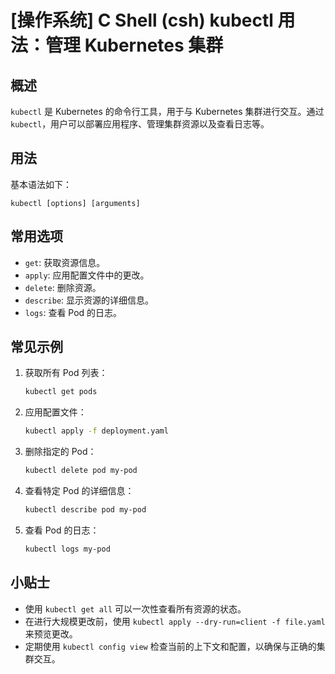# [操作系统] C Shell (csh) kubectl 用法：管理 Kubernetes 集群

## 概述
`kubectl` 是 Kubernetes 的命令行工具，用于与 Kubernetes 集群进行交互。通过 `kubectl`，用户可以部署应用程序、管理集群资源以及查看日志等。

## 用法
基本语法如下：
```
kubectl [options] [arguments]
```

## 常用选项
- `get`: 获取资源信息。
- `apply`: 应用配置文件中的更改。
- `delete`: 删除资源。
- `describe`: 显示资源的详细信息。
- `logs`: 查看 Pod 的日志。

## 常见示例
1. 获取所有 Pod 列表：
   ```bash
   kubectl get pods
   ```

2. 应用配置文件：
   ```bash
   kubectl apply -f deployment.yaml
   ```

3. 删除指定的 Pod：
   ```bash
   kubectl delete pod my-pod
   ```

4. 查看特定 Pod 的详细信息：
   ```bash
   kubectl describe pod my-pod
   ```

5. 查看 Pod 的日志：
   ```bash
   kubectl logs my-pod
   ```

## 小贴士
- 使用 `kubectl get all` 可以一次性查看所有资源的状态。
- 在进行大规模更改前，使用 `kubectl apply --dry-run=client -f file.yaml` 来预览更改。
- 定期使用 `kubectl config view` 检查当前的上下文和配置，以确保与正确的集群交互。